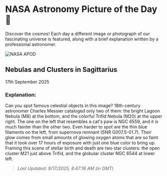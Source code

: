 
  # NASA Astronomy Picture of the Day 🌌

  Discover the cosmos! Each day a different image or photograph of our fascinating universe is featured, along with a brief explanation written by a professional astronomer.

![NASA APOD](https://apod.nasa.gov/apod/image/2509/SagNebs_DeWinter_4550.jpg)

## Nebulas and Clusters in Sagittarius

17th September 2025

### Explanation: 

Can you spot famous celestial objects in this image?  18th-century astronomer Charles Messier cataloged only two of them: the bright Lagoon Nebula (M8) at the bottom, and the colorful Trifid Nebula (M20) at the upper right.  The one on the left that resembles a cat's paw is NGC 6559, and it is much fainter than the other two.  Even harder to spot are the thin blue filaments on the left, from supernova remnant (SNR G007.5-01.7).  Their glow comes from small amounts of glowing oxygen atoms that are so faint that it took over 17 hours of exposure with just one blue color to bring up. Framing this scene of stellar birth and death are two star clusters: the open cluster M21 just above Trifid, and the globular cluster NGC 6544 at lower left.

> _Last Updated: 9/17/2025, 8:47:16 AM (in GMT)_

